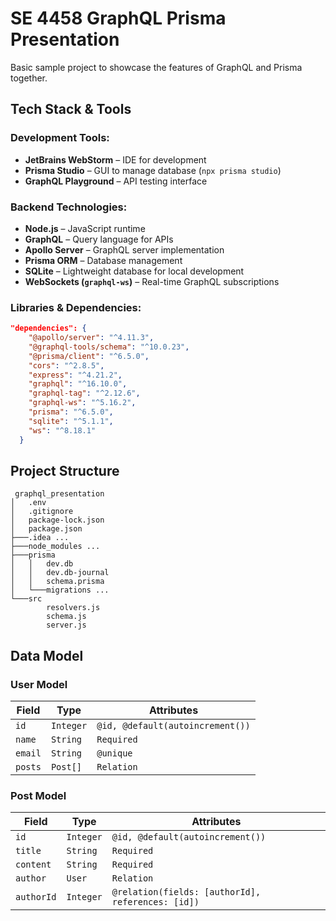 # **SE 4458 GraphQL Prisma Presentation**
Basic sample project to showcase the features of GraphQL and Prisma together.

## **Tech Stack & Tools**

### Development Tools:
- **JetBrains WebStorm** – IDE for development
- **Prisma Studio** – GUI to manage database (`npx prisma studio`)
- **GraphQL Playground** – API testing interface

### Backend Technologies:
- **Node.js** – JavaScript runtime
- **GraphQL** – Query language for APIs
- **Apollo Server** – GraphQL server implementation
- **Prisma ORM** – Database management
- **SQLite** – Lightweight database for local development
- **WebSockets (`graphql-ws`)** – Real-time GraphQL subscriptions

### Libraries & Dependencies:
```json
"dependencies": {
    "@apollo/server": "^4.11.3",
    "@graphql-tools/schema": "^10.0.23",
    "@prisma/client": "^6.5.0",
    "cors": "^2.8.5",
    "express": "^4.21.2",
    "graphql": "^16.10.0",
    "graphql-tag": "^2.12.6",
    "graphql-ws": "^5.16.2",
    "prisma": "^6.5.0",
    "sqlite": "^5.1.1",
    "ws": "^8.18.1"
  }
```

## Project Structure
```
 graphql_presentation
│   .env
│   .gitignore
│   package-lock.json
│   package.json 
├───.idea ...
├───node_modules ...
├───prisma
│   │   dev.db
│   │   dev.db-journal
│   │   schema.prisma
│   └───migrations ...
└───src
		resolvers.js
		schema.js
		server.js
```
## Data Model

### **User Model**

| Field   | Type                  | Attributes       |
|---------|-----------------------|-----------------|
| `id`    | `Integer`             | `@id, @default(autoincrement())` |
| `name`  | `String`              | `Required`      |
| `email` | `String`              | `@unique`       |
| `posts` | `Post[]`              | `Relation`      |

### **Post Model**

| Field      | Type       | Attributes       |
|------------|-----------|-----------------|
| `id`       | `Integer`  | `@id, @default(autoincrement())` |
| `title`    | `String`   | `Required`      |
| `content`  | `String`   | `Required`      |
| `author`   | `User`     | `Relation`      |
| `authorId` | `Integer`  | `@relation(fields: [authorId], references: [id])` |

